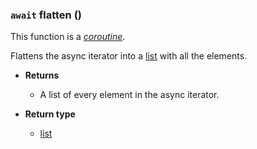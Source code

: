 ### `await` flatten () [](https://discordpy.readthedocs.io/en/v1.7.3/api.html#discord.AsyncIterator.flatten)

This function is a [_coroutine_](https://docs.python.org/3/library/asyncio-task.html#coroutine).

Flattens the async iterator into a [list](https://docs.python.org/3/library/stdtypes.html#list "(in Python v3.9)") with all the elements.

- **Returns**

	- A list of every element in the async iterator.

- **Return type**

	- [list](https://docs.python.org/3/library/stdtypes.html#list "(in Python v3.9)")

